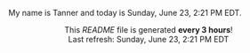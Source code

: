 My name is Tanner and today is Sunday, June 23, 2:21 PM EDT.

<p align="center">This <i>README</i> file is generated <b>every 3 hours</b>!</br>Last refresh: Sunday, June 23, 2:21 PM EDT<br /></p>
